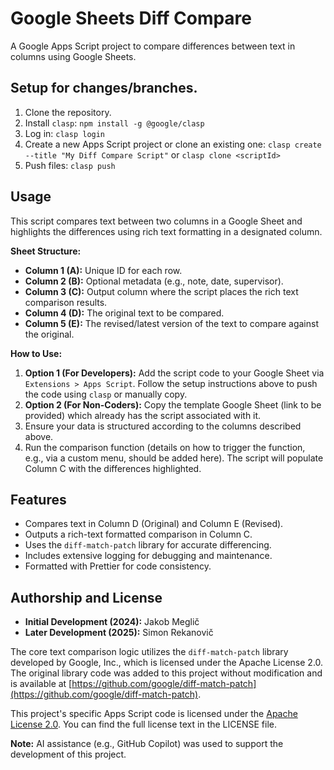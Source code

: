 <!-- @format -->

# Google Sheets Diff Compare

A Google Apps Script project to compare differences between text in columns using Google Sheets.

## Setup for changes/branches.

1. Clone the repository.
2. Install `clasp`: `npm install -g @google/clasp`
3. Log in: `clasp login`
4. Create a new Apps Script project or clone an existing one: `clasp create --title "My Diff Compare Script"` or `clasp clone <scriptId>`
5. Push files: `clasp push`

## Usage

This script compares text between two columns in a Google Sheet and highlights the differences using rich text formatting in a designated column.

**Sheet Structure:**

- **Column 1 (A):** Unique ID for each row.
- **Column 2 (B):** Optional metadata (e.g., note, date, supervisor).
- **Column 3 (C):** Output column where the script places the rich text comparison results.
- **Column 4 (D):** The original text to be compared.
- **Column 5 (E):** The revised/latest version of the text to compare against the original.

**How to Use:**

1.  **Option 1 (For Developers):** Add the script code to your Google Sheet via `Extensions > Apps Script`. Follow the setup instructions above to push the code using `clasp` or manually copy.
2.  **Option 2 (For Non-Coders):** Copy the template Google Sheet (link to be provided) which already has the script associated with it.
3.  Ensure your data is structured according to the columns described above.
4.  Run the comparison function (details on how to trigger the function, e.g., via a custom menu, should be added here). The script will populate Column C with the differences highlighted.

## Features

- Compares text in Column D (Original) and Column E (Revised).
- Outputs a rich-text formatted comparison in Column C.
- Uses the `diff-match-patch` library for accurate differencing.
- Includes extensive logging for debugging and maintenance.
- Formatted with Prettier for code consistency.

## Authorship and License

- **Initial Development (2024):** Jakob Meglič
- **Later Development (2025):** Simon Rekanovič

The core text comparison logic utilizes the `diff-match-patch` library developed by Google, Inc., which is licensed under the Apache License 2.0. The original library code was added to this project without modification and is available at [https://github.com/google/diff-match-patch](https://github.com/google/diff-match-patch).

This project's specific Apps Script code is licensed under the [Apache License 2.0](LICENSE). You can find the full license text in the LICENSE file.

**Note:** AI assistance (e.g., GitHub Copilot) was used to support the development of this project.
